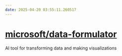 ```yaml
---
date: 2025-04-20 03:55:11.260517
---
```


# [microsoft/data-formulator](https://github.com/microsoft/data-formulator)

AI tool for transforming data and making visualizations